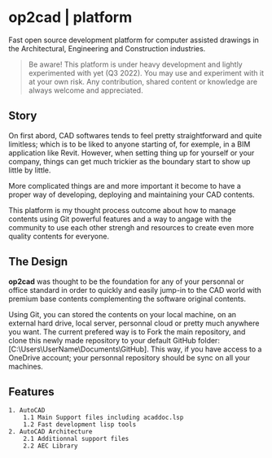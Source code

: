# op2cad | platform
Fast open source development platform for computer assisted drawings in the Architectural, Engineering and Construction industries.

> Be aware! This platform is under heavy development and lightly experimented with yet (Q3 2022). You may use and experiment with it at your own risk. Any contribution, shared content or knowledge are always welcome and appreciated.

## Story

On first abord, CAD softwares tends to feel pretty straightforward and quite limitless; which is to be liked to anyone starting of, for exemple, in a BIM application like Revit. However, when setting thing up for yourself or your company, things can get much trickier as the boundary start to show up little by little.

More complicated things are and more important it become to have a proper way of developing, deploying and maintaining your CAD contents.

This platform is my thought process outcome about how to manage contents using Git powerful features and a way to angage with the community to use each other strengh and resources to create even more quality contents for everyone.

## The Design

**op2cad** was thought to be the foundation for any of your personnal or office standard in order to quickly and easily jump-in to the CAD world with premium base contents complementing the software original contents.

Using Git, you can stored the contents on your local machine, on an external hard drive, local server, personnal cloud or pretty much anywhere you want. The current prefered way is to Fork the main repository, and clone this newly made repository to your default GitHub folder: [C:\Users\UserName\Documents\GitHub]. This way, if you have access to a OneDrive account; your personnal repository should be sync on all your machines.

## Features

```features
1. AutoCAD
    1.1 Main Support files including acaddoc.lsp
    1.2 Fast development lisp tools
2. AutoCAD Architecture
    2.1 Additionnal support files
    2.2 AEC Library
```
